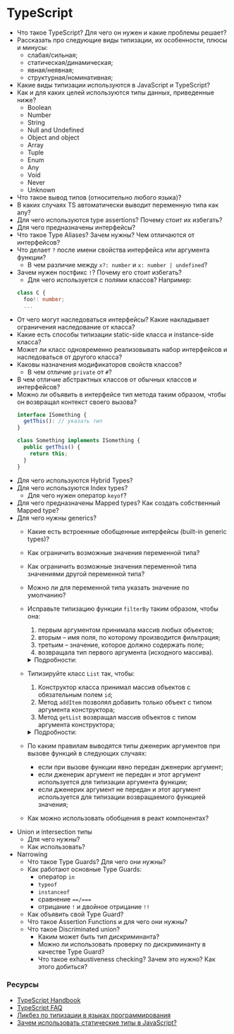 # TypeScript

* Что такое TypeScript? Для чего он нужен и какие проблемы решает?
* Рассказать про следующие виды типизации, их особенности, плюсы и минусы:
  * слабая/сильная;
  * статическая/динамическая;
  * явная/неявная;
  * структурная/номинативная;
* Какие виды типизации используются в JavaScript и TypeScript?
* Как и для каких целей используются типы данных, приведенные ниже?
  * Boolean
  * Number
  * String
  * Null and Undefined
  * Object and object
  * Array
  * Tuple
  * Enum
  * Any
  * Void
  * Never
  * Unknown
* Что такое вывод типов (относительно любого языка)?
* В каких случаях TS автоматически выводит переменную типа как any?
* Для чего используются type assertions? Почему стоит их избегать?
* Для чего предназначены интерфейсы?
* Что такое Type Aliases? Зачем нужны? Чем отличаются от интерфейсов?
* Что делает `?` после имени свойства интерфейса или аргумента функции?
  *  В чем различие между `x?: number` и `x: number | undefined`?
* Зачем нужен постфикс `!`? Почему его стоит избегать?
  * Для чего используется с полями классов? Например:
  ```ts
  class C {
    foo!: number;
    ...
  ```
* От чего могут наследоваться интерфейсы? Какие накладывает ограничения наследование от класса?
* Какие есть способы типизации static-side класса и instance-side класса?
* Может ли класс одновременно реализовывать набор интерфейсов и наследоваться от другого класса?
* Каковы назначения модификаторов свойств классов?
  * В чем отличие `private` от `#`?
* В чем отличие абстрактных классов от обычных классов и интерфейсов?
* Можно ли объявить в интерфейсе тип метода таким образом, чтобы он возвращал контекст своего вызова?
  ```ts
  interface ISomething {
    getThis(): // указать тип
  }

  class Something implements ISomething {
    public getThis() {
      return this;
    }
  }
  ```
* Для чего используются Hybrid Types?
* Для чего используются Index types?
  * Для чего нужен оператор `keyof`?
* Для чего предназначены Mapped types? Как создать собственный Mapped type?  
* Для чего нужны generics?
  * Какие есть встроенные обобщенные интерфейсы (built-in generic types)?
  * Как ограничить возможные значения переменной типа?
  * Как ограничить возможные значения переменной типа значениями другой переменной типа?
  * Можно ли для переменной типа указать значение по умолчанию?
  * Исправьте типизацию функции `filterBy` таким образом, чтобы она:
      1. первым аргументом принимала массив любых объектов;
      1. вторым – имя поля, по которому производится фильтрация;
      1. третьим – значение, которое должно содержать поле;
      1. возвращала тип первого аргумента (исходного массива).
    <details>
      <summary>Подробности:</summary>

      ```typescript
        // исходная функция
        function filterBy(input: Object[], propName: string, propValue: any): Object[] {
          return input.filter(item => item[propName] === propValue);
        }
      ```
      ```typescript
        // что должно получиться
        interface IEmployee {
          name: string;
          age: number;
          position: 'Programmer' | 'Accountant' | 'Designer';
        }

        const employees: IEmployee[] = [
          { name: 'Michael', age: 20, position: 'Programmer' },
          { name: 'Jordan', age: 25, position: 'Designer' },
          { name: 'Steve', age: 34, position: 'Accountant' },
          { name: 'Tom', age: 19, position: 'Programmer' },
          { name: 'Bob', age: 43, position: 'Programmer' },
          { name: 'Michael', age: 19, position: 'Programmer' },
          { name: 'Bob', age: 27, position: 'Designer' },
        ];

      filterBy(employees, 'position', 'Programmer'); // вернёт IEmployee[]
      filterBy(employees, 'surname', 'Cook'); // ошибка, тип IEmployee не содержит поле 'surname'
      filterBy(employees, 'position', 'Tester'); // ошибка, поле 'position' не может содержать значение 'Tester',
      ```
    </details>
  * Типизируйте класс `List` так, чтобы:
    1. Конструктор класса принимал массив объектов с обязательным полем `id`;
    1. Метод `addItem` позволял добавить только объект с типом аргумента конструктора;
    1. Метод `getList` возвращал массив объектов с типом аргумента конструктора;
    <details>
    <summary>Подробности:</summary>
    
      ```typescript
        // Исходный класс
      
        class List {
          private list;

          constructor(list) {
            this.list = list;
          }

          addItem(item) {
            this.list.push(item);
          }

          getList() {
            return this.list;
          }
        }
      ```
      ```typescript
        // Что должно получиться

        interface IGuest {
          login: string;
          password: string;
        }

        const guests: IGuest[] = [
          {
            login: 'guest',
            password: '123',
          }, 
          {
            login: 'user',
            password: '123',
          }
        ];

        const guestsList = new List<IGuest>(guests); // ошибка, в типе IGuest отсутствует поле id

        interface IUser {
          id: number;
          login: string;
          password: string;
        }

        const users: IUser[] = [
          {
            id: 1,
            login: 'guest',
            password: '123',
          }, 
          {
            id: 2,
            login: 'user',
            password: '123',
          }, 
          {
            id: 3,
            login: 'author',
            password: '123',
          }
        ];

        const usersList = new List<IUser>(users); // ok

        usersList.addItem({
          login: 'guest',
          password: '123',
        }); // ошибка, отсутствует поле id

        usersList.addItem({
          id: 3,
          login: 'admin',
        }); // ошибка, отсутствует поле password

        usersList.addItem({
          id: 5,
          login: 'guest',
          password: '123',
        }); // ok

        const usersArray = usersList.getList(); // IUser[];
      ```
    </details>
    
  * По каким правилам выводятся типы дженерик аргументов при вызове функций в следующих случаях:
    * если при вызове функции явно передан дженерик аргумент;
    * если дженерик аргумент не передан и этот аргумент используется для типизации аргумента функции;
    * если дженерик аргумент не передан и этот аргумент используется для типизации возвращаемого функцией значения;
  * Как можно использовать обобщения в реакт компонентах?  
* Union и intersection типы
  * Для чего нужны?
  * Как использовать?
* Narrowing
  * Что такое Type Guards? Для чего они нужны?
  * Как работают основные Type Guards:
    * оператор `in`
    * `typeof`
    * `instanceof`
    * сравнение `==/===`
    * отрицание `!` и двойное отрицание `!!`
  * Как объявить свой Type Guard?
  * Что такое Assertion Functions и для чего они нужны?
  * Что такое Discriminated union?
    * Каким может быть тип дискриминанта?
    * Можно ли использовать проверку по дискриминанту в качестве Type Guard?
    * Что такое exhaustiveness checking? Зачем это нужно? Как этого добиться?

### Ресурсы

* [TypeScript Handbook](https://www.typescriptlang.org/docs/handbook/basic-types.html)
* [TypeScript FAQ](https://github.com/microsoft/TypeScript/wiki/FAQ)
* [Ликбез по типизации в языках программирования](https://habr.com/ru/post/161205/)
* [Зачем использовать статические типы в JavaScript?](https://habr.com/ru/post/326304/)
